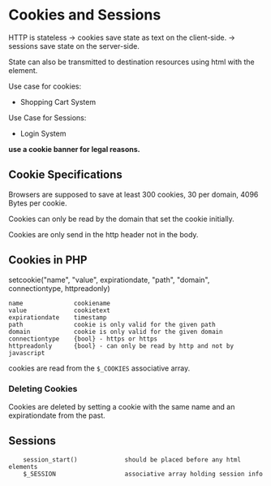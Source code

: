 # Cookies and Sessions
HTTP is stateless
-> cookies save state as text on the client-side.
-> sessions save state on the server-side.

State can also be transmitted to destination resources using html with the <intput type="hidden"> element.

Use case for cookies:
- Shopping Cart System

Use Case for Sessions:
- Login System


**use a cookie banner for legal reasons.**

## Cookie Specifications
Browsers are supposed to save at least 300 cookies, 30 per domain, 4096 Bytes per cookie.

Cookies can only be read by the domain that set the cookie initially.

Cookies are only send in the http header not in the body.

## Cookies in PHP

setcookie("name", "value", expirationdate, "path", "domain", connectiontype, httpreadonly)

    name              cookiename
    value             cookietext
    expirationdate    timestamp
    path              cookie is only valid for the given path
    domain            cookie is only valid for the given domain
    connectiontype    {bool} - https or https
    httpreadonly      {bool} - can only be read by http and not by javascript


cookies are read from the `$_COOKIES` associative array.

### Deleting Cookies
Cookies are deleted by setting a cookie with the same name and an expirationdate
from the past.


## Sessions

```
    session_start()             should be placed before any html elements
    $_SESSION                   associative array holding session info
```
